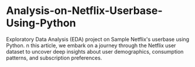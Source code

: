 # Analysis-on-Netflix-Userbase-Using-Python
Exploratory Data Analysis (EDA) project on Sample Netflix's userbase using Python. n this article, we embark on a journey through the Netflix user dataset to uncover deep insights about user demographics, consumption patterns, and subscription preferences.
